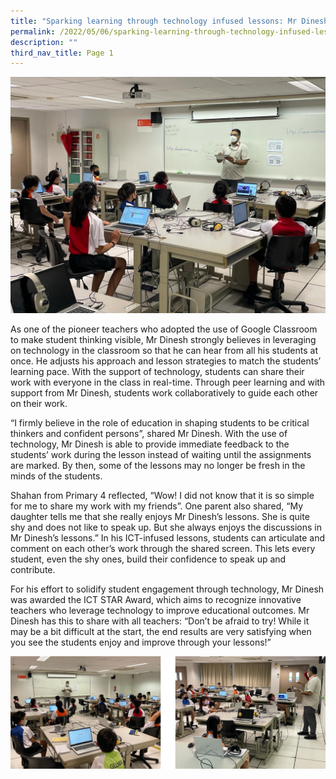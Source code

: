 ```yaml
---
title: "Sparking learning through technology infused lessons: Mr Dinesh"
permalink: /2022/05/06/sparking-learning-through-technology-infused-lessons-mr-dinesh/
description: ""
third_nav_title: Page 1
---
```

<img src="/images/Dinesh-2-Banner%20(1).jpeg">
<p>As one of the pioneer teachers who adopted the use of Google Classroom to make student thinking visible, Mr Dinesh strongly believes in leveraging on technology in the classroom so that he can hear from all his students at once. He adjusts his approach and lesson strategies to match the students&rsquo; learning pace. With the support of technology, students can share their work with everyone in the class in real-time. Through peer learning and with support from Mr Dinesh, students work collaboratively to guide each other on their work.</p>
<p>&ldquo;I firmly believe in the role of education in shaping students to be critical thinkers and confident persons&rdquo;, shared Mr Dinesh. With the use of technology, Mr Dinesh is able to provide immediate feedback to the students&rsquo; work during the lesson instead of waiting until the assignments are marked. By then, some of the lessons may no longer be fresh in the minds of the students.</p>
<p>Shahan from Primary 4 reflected, &ldquo;Wow! I did not know that it is so simple for me to share my work with my friends&rdquo;. One parent also shared, &ldquo;My daughter tells me that she really enjoys Mr Dinesh&rsquo;s lessons. She is quite shy and does not like to speak up. But she always enjoys the discussions in Mr Dinesh&rsquo;s lessons.&rdquo; In his ICT-infused lessons, students can articulate and comment on each other&rsquo;s work through the shared screen. This lets every student, even the shy ones, build their confidence to speak up and contribute.</p>
<p>For his effort to solidify student engagement through technology, Mr Dinesh was awarded the ICT STAR Award, which aims to recognize innovative teachers who leverage technology to improve educational outcomes. Mr Dinesh has this to share with all teachers: &ldquo;Don&rsquo;t be afraid to try! While it may be a bit difficult at the start, the end results are very satisfying when you see the students enjoy and improve through your lessons!&rdquo;</p>
<img src="/images/dineshh.jpg">
